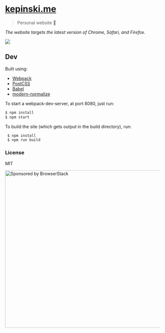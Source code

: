 # [kepinski.me](https://kepinski.me)

> Personal website 🚀

*The website targets the latest version of Chrome, Safari, and Firefox.*

![](https://github.com/xxczaki/kepinski.me/blob/master/screenshot.png)

## Dev

Built using:

- [Webpack](https://webpack.js.org/)
- [PostCSS](https://postcss.org/)
- [Babel](https://babeljs.io/)
- [modern-normalize](https://github.com/sindresorhus/modern-normalize)

To start a webpack-dev-server, at port 8080, just run:
``` bash
$ npm install
$ npm start
```

To build the site (which gets output in the build directory), run:

``` bash
 $ npm install
 $ npm run build
```

### License

MIT

<a href="https://www.browserstack.com/"><img src="https://imgur.com/l3iy9C6.png" width="512" alt="Sponsored by BrowserStack"></a>

